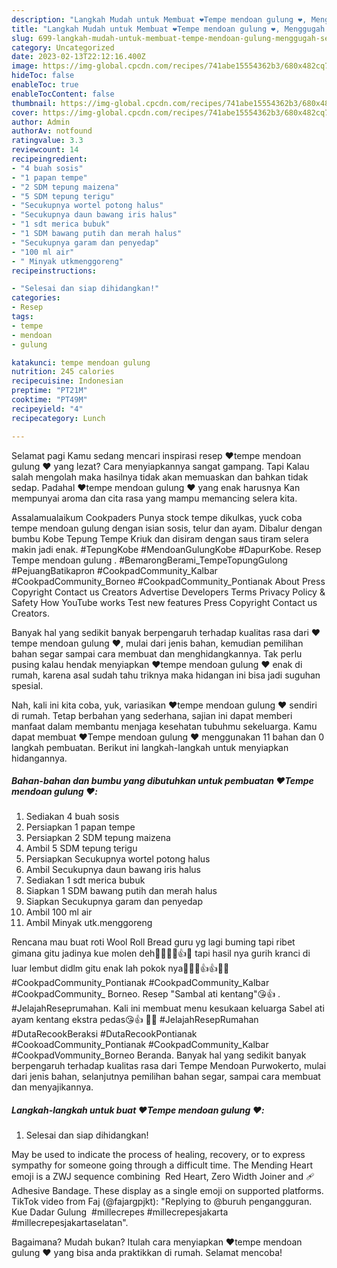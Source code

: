 ```yaml
---
description: "Langkah Mudah untuk Membuat ❤️Tempe mendoan gulung ❤️, Menggugah Selera"
title: "Langkah Mudah untuk Membuat ❤️Tempe mendoan gulung ❤️, Menggugah Selera"
slug: 699-langkah-mudah-untuk-membuat-tempe-mendoan-gulung-menggugah-selera
category: Uncategorized
date: 2023-02-13T22:12:16.400Z
image: https://img-global.cpcdn.com/recipes/741abe15554362b3/680x482cq70/tempe-mendoan-gulung-foto-resep-utama.jpg
hideToc: false
enableToc: true
enableTocContent: false
thumbnail: https://img-global.cpcdn.com/recipes/741abe15554362b3/680x482cq70/tempe-mendoan-gulung-foto-resep-utama.jpg
cover: https://img-global.cpcdn.com/recipes/741abe15554362b3/680x482cq70/tempe-mendoan-gulung-foto-resep-utama.jpg
author: Admin
authorAv: notfound
ratingvalue: 3.3
reviewcount: 14
recipeingredient:
- "4 buah sosis"
- "1 papan tempe"
- "2 SDM tepung maizena"
- "5 SDM tepung terigu"
- "Secukupnya wortel potong halus"
- "Secukupnya daun bawang iris halus"
- "1 sdt merica bubuk"
- "1 SDM bawang putih dan merah halus"
- "Secukupnya garam dan penyedap"
- "100 ml air"
- " Minyak utkmenggoreng"
recipeinstructions:

- "Selesai dan siap dihidangkan!"
categories:
- Resep
tags:
- tempe
- mendoan
- gulung

katakunci: tempe mendoan gulung 
nutrition: 245 calories
recipecuisine: Indonesian
preptime: "PT21M"
cooktime: "PT49M"
recipeyield: "4"
recipecategory: Lunch

---
```



Selamat pagi Kamu sedang mencari inspirasi resep ❤️tempe mendoan gulung ❤️ yang lezat? Cara menyiapkannya sangat gampang. Tapi Kalau salah mengolah maka hasilnya tidak akan memuaskan dan bahkan tidak sedap. Padahal ❤️tempe mendoan gulung ❤️ yang enak harusnya Kan mempunyai aroma dan cita rasa yang mampu memancing selera kita.


Assalamualaikum Cookpaders Punya stock tempe dikulkas, yuck coba tempe mendoan gulung dengan isian sosis, telur dan ayam. Dibalur dengan bumbu Kobe Tepung Tempe Kriuk dan disiram dengan saus tiram selera makin jadi enak. #TepungKobe #MendoanGulungKobe #DapurKobe. Resep ️Tempe mendoan gulung ️. #BemarongBerami_TempeTopungGulong #PejuangBatikapron #CookpadCommunity_Kalbar #CookpadCommunity_Borneo #CookpadCommunity_Pontianak About Press Copyright Contact us Creators Advertise Developers Terms Privacy Policy &amp; Safety How YouTube works Test new features Press Copyright Contact us Creators.

Banyak hal yang sedikit banyak berpengaruh terhadap kualitas rasa dari ❤️tempe mendoan gulung ❤️, mulai dari jenis bahan, kemudian pemilihan bahan segar sampai cara membuat dan menghidangkannya. Tak perlu pusing kalau hendak menyiapkan ❤️tempe mendoan gulung ❤️ enak di rumah, karena asal sudah tahu triknya maka hidangan ini bisa jadi suguhan spesial.


Nah, kali ini kita coba, yuk, variasikan ❤️tempe mendoan gulung ❤️ sendiri di rumah. Tetap berbahan yang sederhana, sajian ini dapat memberi manfaat dalam membantu menjaga kesehatan tubuhmu sekeluarga. Kamu dapat membuat ❤️Tempe mendoan gulung ❤️ menggunakan 11 bahan dan 0 langkah pembuatan. Berikut ini langkah-langkah untuk menyiapkan hidangannya.

<!--inarticleads1-->

##### Bahan-bahan dan bumbu yang dibutuhkan untuk pembuatan ❤️Tempe mendoan gulung ❤️:

1. Sediakan 4 buah sosis
1. Persiapkan 1 papan tempe
1. Persiapkan 2 SDM tepung maizena
1. Ambil 5 SDM tepung terigu
1. Persiapkan Secukupnya wortel potong halus
1. Ambil Secukupnya daun bawang iris halus
1. Sediakan 1 sdt merica bubuk
1. Siapkan 1 SDM bawang putih dan merah halus
1. Siapkan Secukupnya garam dan penyedap
1. Ambil 100 ml air
1. Ambil  Minyak utk.menggoreng


Rencana mau buat roti Wool Roll Bread guru yg lagi buming tapi ribet gimana gitu jadinya kue molen deh🤭🤭🤭🙏👍😘 tapi hasil nya gurih kranci di luar lembut didlm gitu enak lah pokok nya🤭🤭🙏👍👍😘😘 #CookpadCommunity_Pontianak #CookpadCommunity_Kalbar #CookpadCommunity_ Borneo. Resep &#34;Sambal ati kentang&#34;😘👍 ️. #JelajahReseprumahan. Kali ini membuat menu kesukaan keluarga Sabel ati ayam kentang ekstra pedas😘👍 ️👍🏼 #JelajahResepRumahan #DutaRecookBeraksi #DutaRecookPontianak #CookoadCommunity_Pontianak #CookpadCommunity_Kalbar #CookpadVommunity_Borneo Beranda. Banyak hal yang sedikit banyak berpengaruh terhadap kualitas rasa dari Tempe Mendoan Purwokerto, mulai dari jenis bahan, selanjutnya pemilihan bahan segar, sampai cara membuat dan menyajikannya. 

<!--inarticleads2-->

##### Langkah-langkah untuk buat ❤️Tempe mendoan gulung ❤️:


1. Selesai dan siap dihidangkan!

May be used to indicate the process of healing, recovery, or to express sympathy for someone going through a difficult time. The Mending Heart emoji is a ZWJ sequence combining ️ Red Heart, Zero Width Joiner and 🩹 Adhesive Bandage. These display as a single emoji on supported platforms. TikTok video from Faj (@fajargpjkt): &#34;Replying to @buruh pengangguran. Kue Dadar Gulung ️ #millecrepes #millecrepesjakarta #millecrepesjakartaselatan&#34;. 

Bagaimana? Mudah bukan? Itulah cara menyiapkan ❤️tempe mendoan gulung ❤️ yang bisa anda praktikkan di rumah. Selamat mencoba!
